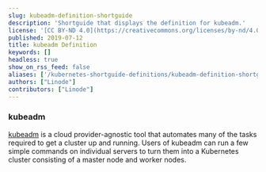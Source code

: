 ```yaml
---
slug: kubeadm-definition-shortguide
description: 'Shortguide that displays the definition for kubeadm.'
license: '[CC BY-ND 4.0](https://creativecommons.org/licenses/by-nd/4.0)'
published: 2019-07-12
title: kubeadm Definition
keywords: []
headless: true
show_on_rss_feed: false
aliases: ['/kubernetes-shortguide-definitions/kubeadm-definition-shortguide/']
authors: ["Linode"]
contributors: ["Linode"]
---
```


### kubeadm

[kubeadm](https://kubernetes.io/docs/reference/setup-tools/kubeadm/) is a cloud provider-agnostic tool that automates many of the tasks required to get a cluster up and running. Users of kubeadm can run a few simple commands on individual servers to turn them into a Kubernetes cluster consisting of a master node and worker nodes.
